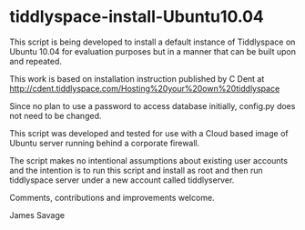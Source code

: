 tiddlyspace-install-Ubuntu10.04
===============================

This script is being developed to install a default instance of 
Tiddlyspace on Ubuntu 10.04 for evaluation purposes but in a manner that 
can be built upon and repeated. 

This work is based on installation instruction published by C Dent at
http://cdent.tiddlyspace.com/Hosting%20your%20own%20tiddlyspace 

Since no plan to use a password to access database initially, config.py 
does not need to be changed.

This script was developed and tested for use with a Cloud based image of 
Ubuntu server running behind a corporate firewall.   

The script makes no intentional assumptions about existing user 
accounts and the intention is to run this script and install as root and 
then run tiddlyspace server under a new account called tiddlyserver. 

Comments, contributions and improvements welcome.

James Savage
